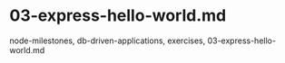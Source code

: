 # 03-express-hello-world.md
node-milestones, db-driven-applications, exercises, 03-express-hello-world.md
